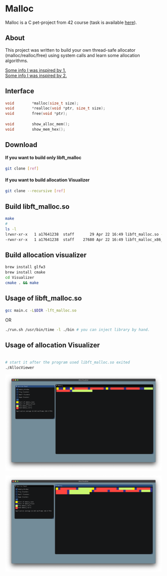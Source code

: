 # Malloc

Malloc is a C pet-project from 42 course (task is available [here](res/ft_malloc.en.pdf)).

## About

This project was written to build your own thread-safe allocator (malloc/realloc/free) using system calls
and learn some allocation algorithms.

[Some info I was inspired by 1.](https://habr.com/ru/post/270009/) \
[Some info I was inspired by 2.](https://habr.com/ru/post/158347/)

## Interface

```c++
void		*malloc(size_t size);
void		*realloc(void *ptr, size_t size);
void		free(void *ptr);

void		show_alloc_mem();
void 		show_mem_hex();
```

## Download

#### If you want to build only libft_malloc

```bash
git clone [ref]
```

#### If you want to build allocation Visualizer

```bash
git clone --recursive [ref]
```

## Build libft_malloc.so

```bash
make
#
ls -l
lrwxr-xr-x   1 a17641238  staff       29 Apr 22 16:49 libft_malloc.so -> libft_malloc_x86_64_Darwin.so
-rwxr-xr-x   1 a17641238  staff    27680 Apr 22 16:49 libft_malloc_x86_64_Darwin.so
```

## Build allocation visualizer

```bash
brew install glfw3
brew install cmake 
cd Visualizer
cmake . && make
```

## Usage of libft_malloc.so

```bash
gcc main.c -L$DIR -lft_malloc.so
```
OR

```bash
./run.sh /usr/bin/time -l ./bin # you can inject library by hand.
```

## Usage of allocation Visualizer

```bash

# start it after the program used libft_malloc.so exited
./AllocViewer
```

![example 2](res/Screenshot%202020-04-22%20at%2017.25.23.png)


![example 2](res/Screenshot%202020-04-22%20at%2017.42.37.png)



